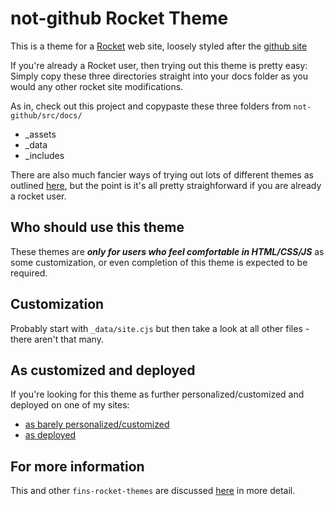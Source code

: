# not-github Rocket Theme

This is a theme for a [Rocket](https://rocket.modern-web.dev/) web site, loosely styled after the [github site](https://github.com)

If you're already a Rocket user, then trying out this theme is pretty easy: Simply copy these three directories straight into your docs folder as you would any other rocket site modifications.

As in, check out this project and copypaste these three folders from `not-github/src/docs/`

- _assets
- _data
- _includes

There are also much fancier ways of trying out lots of different themes as outlined [here](https://webappwriter.com/rocket-themes/all/installation/), but the point is it's all pretty straighforward if you are already a rocket user.

## Who should use this theme

These themes are _**only for users who feel comfortable in HTML/CSS/JS**_ as some customization, or even completion of this theme is expected to be required.

## Customization

Probably start with `_data/site.cjs` but then take a look at all other files - there aren't that many.

## As customized and deployed

If you're looking for this theme as further personalized/customized and deployed on one of my sites:

- [as barely personalized/customized](https://github.com/petecarapetyan/mtobwin)
- [as deployed](https://mtobwin.web.app/)

## For more information

This and other `fins-rocket-themes` are discussed [here](https://webappwriter.com/rocket-themes/) in more detail.
